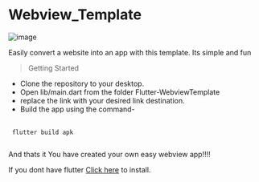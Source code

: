 # Webview_Template

![image](https://user-images.githubusercontent.com/68809278/197468633-f0e90392-e8a3-4b66-b200-53939448236b.png)

Easily convert a website into an app with this template.
Its simple and fun

> Getting Started

* Clone the repository to your desktop.
* Open lib/main.dart from the folder Flutter-WebviewTemplate
* replace the link with your desired link destination.
* Build the app using the command- <br> <br> 
```  
 flutter build apk 
 
```
And thats it You have created your own easy webview app!!!!


If you dont have flutter [Click here](https://flutter.dev/) to install.
